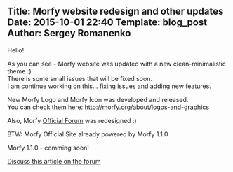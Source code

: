 Title: Morfy website redesign and other updates
Date: 2015-10-01 22:40
Template: blog_post
Author: Sergey Romanenko
----

Hello!

As you can see - Morfy website was updated with a new clean-minimalistic theme :)  
There is some small issues that will be fixed soon.  
I am continue working on this... fixing issues and adding new features.  

New Morfy Logo and Morfy Icon was developed and released.  
You can check them here: http://morfy.org/about/logos-and-graphics  

Also, Morfy [Official Forum](http://forum.morfy.org/) was redesigned :)

BTW: Morfy Official Site already powered by Morfy 1.1.0

Morfy 1.1.0 - comming soon!

[Discuss this article on the forum](http://forum.morfy.org/topic/20/morfy-website-redesign-and-other-updates/)

